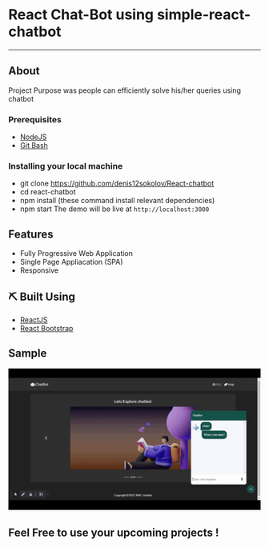 # React Chat-Bot using simple-react-chatbot
---

##  About <a name = "about"></a>

Project Purpose was people can efficiently solve his/her queries using chatbot

### Prerequisites

  - [NodeJS](https://nodejs.org/en/)
  - [Git Bash](https://git-scm.com/downloads)


### Installing your local machine

  - git clone https://github.com/denis12sokolov/React-chatbot
  - cd react-chatbot
  - npm install (these command install relevant dependencies)
  - npm start 
    The demo will be live at `http://localhost:3000`


 ## Features
 
  - Fully Progressive Web Application
  - Single Page Appliacation (SPA)
  - Responsive


## ⛏️ Built Using <a name = "built_using"></a>

  - [ReactJS](https://reactjs.org/)
  - [React Bootstrap](https://react-bootstrap.github.io/)

## Sample

<p align="center">
<img src="https://github.com/Akash52/react-chatbot/blob/master/public/images/ChatBot.gif?raw=true" width="600 height="600"/>
</p>
  
                                                                                                                                                                                
## Feel Free to use your upcoming projects ! 
